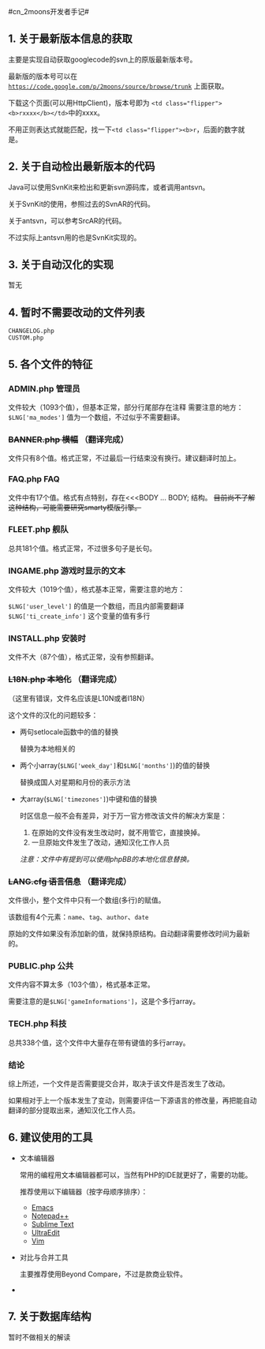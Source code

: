 #cn_2moons开发者手记#

## 1. 关于最新版本信息的获取 ##
主要是实现自动获取googlecode的svn上的原版最新版本号。

最新版的版本号可以在
<a href="https://code.google.com/p/2moons/source/browse/trunk">`https://code.google.com/p/2moons/source/browse/trunk`</a>
上面获取。

下载这个页面(可以用HttpClient)，版本号即为
`<td class="flipper"><b>rxxxx</b></td>`中的xxxx。

不用正则表达式就能匹配，找一下`<td class="flipper"><b>r`，后面的数字就是。

## 2. 关于自动检出最新版本的代码 ##
Java可以使用SvnKit来检出和更新svn源码库，或者调用antsvn。

关于SvnKit的使用，参照过去的SvnAR的代码。

关于antsvn，可以参考SrcAR的代码。

不过实际上antsvn用的也是SvnKit实现的。

## 3. 关于自动汉化的实现 ##
暂无

## 4. 暂时不需要改动的文件列表 ##
    CHANGELOG.php
    CUSTOM.php

## 5. 各个文件的特征 ##
### ADMIN.php 管理员
文件较大（1093个值），但基本正常，部分行尾部存在注释
需要注意的地方：
`$LNG['ma_modes']` 值为一个数组，不过似乎不需要翻译。

### <s>BANNER.php 横幅</s> （翻译完成）
文件只有8个值。格式正常，不过最后一行结束没有换行。建议翻译时加上。

### FAQ.php FAQ
文件中有17个值。格式有点特别，存在<<<BODY ... BODY; 结构。
<s>目前尚不了解这种结构，可能需要研究smarty模版引擎。</s>

### FLEET.php 舰队
总共181个值。格式正常，不过很多句子是长句。

### INGAME.php 游戏时显示的文本
文件较大（1019个值），格式基本正常，需要注意的地方：

`$LNG['user_level']` 的值是一个数组，而且内部需要翻译<br/>
`$LNG['ti_create_info']` 这个变量的值有多行

### INSTALL.php 安装时
文件不大（87个值），格式正常，没有参照翻译。

### <s>L18N.php 本地化</s> （翻译完成）
（这里有错误，文件名应该是L10N或者I18N）

这个文件的汉化的问题较多：

* 两句setlocale函数中的值的替换

    替换为本地相关的

* 两个小array(`$LNG['week_day']`和`$LNG['months']`)的值的替换

    替换成国人对星期和月份的表示方法

* 大array(`$LNG['timezones']`)中键和值的替换

    时区信息一般不会有差异，对于万一官方修改该文件的解决方案是：<br/>
    1. 在原始的文件没有发生改动时，就不用管它，直接换掉。<br/>
    2. 一旦原始文件发生了改动，通知汉化工作人员

    <i>注意：文件中有提到可以使用phpBB的本地化信息替换。</i>

### <s>LANG.cfg 语言信息</s> （翻译完成）
文件很小，整个文件中只有一个数组(多行)的赋值。

该数组有4个元素：`name`、`tag`、`author`、`date`

原始的文件如果没有添加新的值，就保持原结构。自动翻译需要修改时间为最新的。

### PUBLIC.php 公共
文件内容不算太多（103个值），格式基本正常。

需要注意的是`$LNG['gameInformations']`，这是个多行array。

### TECH.php 科技
总共338个值，这个文件中大量存在带有键值的多行array。

### 结论
综上所述，一个文件是否需要提交合并，取决于该文件是否发生了改动。

如果相对于上一个版本发生了变动，则需要评估一下源语言的修改量，再把能自动翻译的部分提取出来，通知汉化工作人员。

## 6. 建议使用的工具 ##
* 文本编辑器

    常用的编程用文本编辑器都可以，当然有PHP的IDE就更好了，需要的功能。

    推荐使用以下编辑器（按字母顺序排序）：

    - [Emacs](http://www.gnu.org/software/emacs/)
    - [Notepad++](http://notepad-plus-plus.org/)
    - [Sublime Text](http://www.sublimetext.com/2)
    - [UltraEdit](http://www.ultraedit.cn/)
    - [Vim](http://www.vim.org/)

* 对比与合并工具

    主要推荐使用Beyond Compare，不过是款商业软件。

* 

## 7. 关于数据库结构 ##
暂时不做相关的解读
